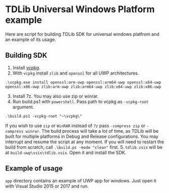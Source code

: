 # TDLib Universal Windows Platform example

Here are script for building TDLib SDK for universal windows platfrom and an example of its usage.

## Building SDK

1. Install [vcpkg](https://github.com/Microsoft/vcpkg).
2. With `vcpkg` install `zlib` and `openssl` for all UWP architectures.
```
.\vcpkg.exe install openssl:arm-uwp openssl:arm64-uwp openssl:x64-uwp openssl:x86-uwp zlib:arm-uwp zlib:arm64-uwp zlib:x64-uwp zlib:x86-uwp
```
3. Install 7z. You may also use zip or winrar.
4. Run build.ps1 with `powershell`.
Pass path to vcpkg as `-vcpkg-root` argument.
```
.\build.ps1 -vcpkg-root "~\vcpkg\"
```
If you wish to use `zip` or `WinRAR` instead of `7z` pass `-compress zip` or `-compress winrar`.
The build process will take a lot of time, as TDLib will be built for multiple
platforms in Debug and Release configurations. You may interrupt and resume the script at any moment.
If you will need to restart the build from scratch, call `.\build.ps -mode "clean"` first.
5. `tdlib.vsix` will be at `build-uwp\vsix\tdlib.vsix`. Open it and install the SDK.

## Example of usage
`app` directory contains an example of UWP app for windows. Just open it with Visual Studio 2015 or 2017 and run.


